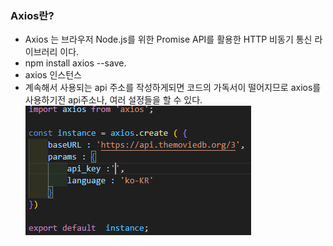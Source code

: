 <h3>Axios란?</h3>
<ul>
    <li>Axios 는 브라우저 Node.js를 위한 Promise API를 활용한 HTTP 비동기 통신 라이브러리 이다.</li>
    <li>npm install axios --save.</li>
    <li>axios 인스턴스</li>
    <li>계속해서 사용되는 api 주소를 작성하게되면 코드의 가독서이 떨어지므로 axios를 사용하기전 api주소나, 여러 설정들을 할 수 있다.</li>
    <img src='./noteImg/axiosInstance.png'/>
</ul>
